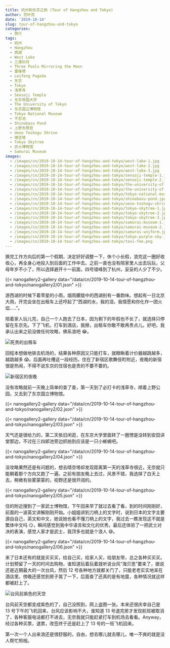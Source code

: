```yaml
---
title: 杭州和东京之旅 (Tour of Hangzhou and Tokyo)
author: 范叶亮
date: '2019-10-14'
slug: tour-of-hangzhou-and-tokyo
categories:
  - 旅行
tags:
  - 杭州
  - Hangzhou
  - 西湖
  - West Lake
  - 三潭印月
  - Three Pools Mirroring the Moon
  - 雷锋塔
  - Leifeng Pagoda
  - 东京
  - Tokyo
  - 浅草寺
  - Sensoji Temple
  - 东京帝国大学
  - The University of Tokyo
  - 东京国立博物馆
  - Tokyo National Museum
  - 不忍池
  - Shinobazu Pond
  - 上野东照宫
  - Ueno Toshogu Shrine
  - 晴空塔
  - Tokyo Skytree
  - 武士博物馆
  - Samurai Museum
images:
  - /images/cn/2019-10-14-tour-of-hangzhou-and-tokyo/west-lake-1.jpg
  - /images/cn/2019-10-14-tour-of-hangzhou-and-tokyo/west-lake-2.jpg
  - /images/cn/2019-10-14-tour-of-hangzhou-and-tokyo/west-lake-3.jpg
  - /images/cn/2019-10-14-tour-of-hangzhou-and-tokyo/sensoji-temple-1.jpg
  - /images/cn/2019-10-14-tour-of-hangzhou-and-tokyo/sensoji-temple-2.jpg
  - /images/cn/2019-10-14-tour-of-hangzhou-and-tokyo/the-university-of-tokyo-building.jpg
  - /images/cn/2019-10-14-tour-of-hangzhou-and-tokyo/the-university-of-tokyo-lizard.jpg
  - /images/cn/2019-10-14-tour-of-hangzhou-and-tokyo/tokyo-national-museum.jpg
  - /images/cn/2019-10-14-tour-of-hangzhou-and-tokyo/shinobazu-pond.jpg
  - /images/cn/2019-10-14-tour-of-hangzhou-and-tokyo/ueno-toshogu-shrine.jpg
  - /images/cn/2019-10-14-tour-of-hangzhou-and-tokyo/tokyo-skytree-1.jpg
  - /images/cn/2019-10-14-tour-of-hangzhou-and-tokyo/tokyo-skytree-2.jpg
  - /images/cn/2019-10-14-tour-of-hangzhou-and-tokyo/tokyo-skytree-3.jpg
  - /images/cn/2019-10-14-tour-of-hangzhou-and-tokyo/samurai-museum-1.jpg
  - /images/cn/2019-10-14-tour-of-hangzhou-and-tokyo/samurai-museum-2.jpg
  - /images/cn/2019-10-14-tour-of-hangzhou-and-tokyo/samurai-uniform.jpg
  - /images/cn/2019-10-14-tour-of-hangzhou-and-tokyo/tokyo-purple-sky.jpg
  - /images/cn/2019-10-14-tour-of-hangzhou-and-tokyo/taxi-fee.png
---
```


换完工作方向后的第一个假期，决定好好调整一下，休个小长假，浪完这一圈好收收心，再全身心地投入到后面的工作中去。之前一直也没有陪家里人出去玩玩，父母年岁不小了，所以选择避开十一前面，四号错峰到了杭州，妥妥的人少了不少。

{{< nanogallery2-gallery data="/data/cn/2019-10-14-tour-of-hangzhou-and-tokyo/nanogallery2/01.json" >}}

游西湖的时候下着零星的小雨，烟雨朦胧中的西湖别有一番韵味。想起有一日北京大雨，开完会坐在出租车上还哼起了“西湖的水，我的泪，我情愿和你化作一团火焰.....”。

陪着家人玩儿完，自己一个人跑去了日本，因为剩下的年假也不长了，就选择只停留在东京先。下了飞机，打车到酒店，我擦，出租车你敢不敢再贵点儿。好吧，我承认出来之前没做任何攻略，佛系浪吧 :joy:。

![死贵的出租车](/images/cn/2019-10-14-tour-of-hangzhou-and-tokyo/taxi-fee.png)

回程本想做地铁去机场的，结果各种原因又只能打车，就眼瞅着计价器越跳越多，越跳越多 :scream:，后面再吐槽这一段经历。住在了新宿区歌舞伎町附近，夜晚的新宿很是热闹，不得不说东京的住宿也是贵的不要不要的。

![新宿区的夜晚](/images/cn/2019-10-14-tour-of-hangzhou-and-tokyo/shinjuku-night.jpg)

没有攻略就前一天晚上简单的查了查，第一天到了必打卡的浅草寺，顺着上野公园，又去到了东京国立博物馆。

{{< nanogallery2-gallery data="/data/cn/2019-10-14-tour-of-hangzhou-and-tokyo/nanogallery2/02.json" >}}

{{< nanogallery2-gallery data="/data/cn/2019-10-14-tour-of-hangzhou-and-tokyo/nanogallery2/03.json" >}}

天气还是很给力的，第二天依旧闲逛，在东京大学里面转了一圈愣是没转到安田讲堂那边，不过在三四郎池旁边抓拍到应该是一只小蜥蜴吧。

{{< nanogallery2-gallery data="/data/cn/2019-10-14-tour-of-hangzhou-and-tokyo/nanogallery2/04.json" >}}

没攻略果然还是有问题的，想去晴空塔却发现距离第一天的浅草寺很近，无奈就只能朝着那个方向又跑了一遍。之前有朋友晚上去过，风景不错，我选择了白天上去，稍微有些雾蒙蒙的，视野还是很开阔的。

{{< nanogallery2-gallery data="/data/cn/2019-10-14-tour-of-hangzhou-and-tokyo/nanogallery2/05.json" >}}

住的附近搜到了一家武士博物馆，下午回来早了就过去看了看，到的时间刚刚好，前面的一波英文讲解刚刚开始。小姐姐讲到刀柄上的文字时，说到日本的文字主要源自自己，英文和中文，她说她也看不懂刀柄上的文字，我过去一瞧发现这不就是繁体中文吗 :smirk:，瞬间感觉到我中华语言和文化的优秀。最后还体验了一把武士对决的表演，感觉人家才是武士，我顶多也就是个浪人 :sweat_smile:。

{{< nanogallery2-gallery data="/data/cn/2019-10-14-tour-of-hangzhou-and-tokyo/nanogallery2/06.json" >}}

来了日本还有的就是买买买，给自己买，给家人买，给朋友带，总之各种买买买。计划预留了一天的时间去购物，谁知道玩着玩着就听说台风“海贝思”要来了，据说还是近期最大的一次台风，然后 12 号各种地方就都关门了，只能老老实实地呆在酒店里。傍晚还感觉到房子晃了一下，后面查了还真的是有地震，各种情况就这样都被赶上了。

![台风前紫色的天空](/images/cn/2019-10-14-tour-of-hangzhou-and-tokyo/tokyo-purple-sky.jpg)

台风前天空都变成紫色的了，自己没照到，网上盗图一张。本来还很庆幸自己是 13 号下午的飞机回来，台风应该影响不大，谁知道 13 号退完房才发现航班被取消了，各种客服电话都打不进去，无奈我就只能赶紧打车到机场去看看。Anyway，经过各种买票，退票，改签终于还是赶上了 13 号的一班飞机回来。

第一次一个人出来浪还是很舒服的，自由，想去哪儿就去哪儿，唯一不爽的就是没人帮忙照相。
